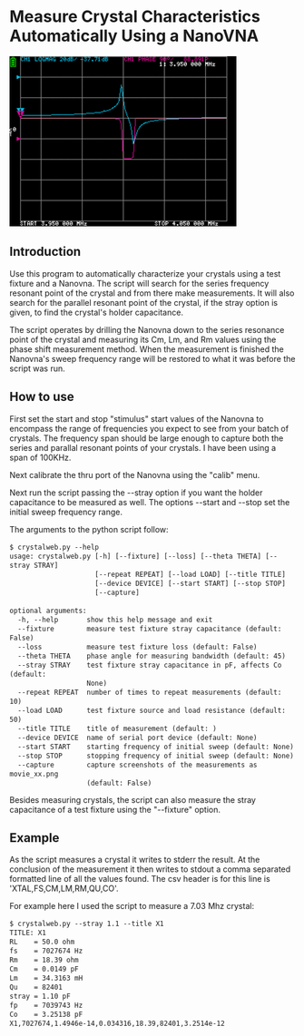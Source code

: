                                                                       
# Measure Crystal Characteristics Automatically Using a NanoVNA

![](animation.gif)

## Introduction

Use this program to automatically characterize your crystals
using a test fixture and a Nanovna.  The script will search for 
the series frequency resonant point of the crystal and from there
make measurements.  It will also search for the parallel resonant point 
of the crystal, if the stray option is given, to find the crystal's holder 
capacitance.

The script operates by drilling the Nanovna down to the series resonance point 
of the crystal and measuring its Cm, Lm, and Rm values using the phase shift 
measurement method.  When the measurement is finished the Nanovna's 
sweep frequency range will be restored to what it was before the script was run.

## How to use

First set the start and stop "stimulus" 
start values of the Nanovna to encompass the range
of frequencies you expect to see from your batch of crystals.  The 
frequency span should be large enough to capture
both the series and parallal resonant points of your crystals.  I
have been using a span of 100KHz.

Next calibrate the thru port of the Nanovna using the "calib" menu.

Next run the script passing the --stray option if you want the holder
capacitance to be measured as well.  The options --start and --stop
set the initial sweep frequency range.

The arguments to the python script follow:

                                                                 
```
$ crystalweb.py --help
usage: crystalweb.py [-h] [--fixture] [--loss] [--theta THETA] [--stray STRAY]
                     [--repeat REPEAT] [--load LOAD] [--title TITLE]
                     [--device DEVICE] [--start START] [--stop STOP]
                     [--capture]

optional arguments:
  -h, --help       show this help message and exit
  --fixture        measure test fixture stray capacitance (default: False)
  --loss           measure test fixture loss (default: False)
  --theta THETA    phase angle for measuring bandwidth (default: 45)
  --stray STRAY    test fixture stray capacitance in pF, affects Co (default:
                   None)
  --repeat REPEAT  number of times to repeat measurements (default: 10)
  --load LOAD      test fixture source and load resistance (default: 50)
  --title TITLE    title of measurement (default: )
  --device DEVICE  name of serial port device (default: None)
  --start START    starting frequency of initial sweep (default: None)
  --stop STOP      stopping frequency of initial sweep (default: None)
  --capture        capture screenshots of the measurements as movie_xx.png
                   (default: False)
```


Besides measuring crystals, the script can also measure the
stray capacitance of a test fixture using the "--fixture" option.

## Example

As the script measures a crystal it writes to stderr the result.  At the
conclusion of the measurement it then writes to stdout a comma separated 
formatted line of all the values found.  The csv header is for this
line is 'XTAL,FS,CM,LM,RM,QU,CO'.

For example here I used the script to measure a 7.03 Mhz crystal:

```
$ crystalweb.py --stray 1.1 --title X1
TITLE: X1
RL    = 50.0 ohm
fs    = 7027674 Hz
Rm    = 18.39 ohm
Cm    = 0.0149 pF
Lm    = 34.3163 mH
Qu    = 82401
stray = 1.10 pF
fp    = 7039743 Hz
Co    = 3.25138 pF
X1,7027674,1.4946e-14,0.034316,18.39,82401,3.2514e-12
```



